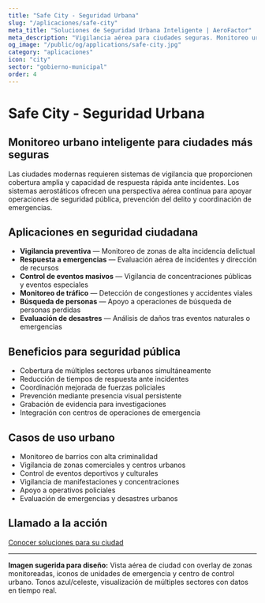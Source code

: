 ```yaml
---
title: "Safe City - Seguridad Urbana"
slug: "/aplicaciones/safe-city"
meta_title: "Soluciones de Seguridad Urbana Inteligente | AeroFactor"
meta_description: "Vigilancia aérea para ciudades seguras. Monitoreo urbano continuo para prevención del delito y respuesta a emergencias."
og_image: "/public/og/applications/safe-city.jpg"
category: "aplicaciones"
icon: "city"
sector: "gobierno-municipal"
order: 4
---
```


# Safe City - Seguridad Urbana

## Monitoreo urbano inteligente para ciudades más seguras

Las ciudades modernas requieren sistemas de vigilancia que proporcionen cobertura amplia y capacidad de respuesta rápida ante incidentes. Los sistemas aerostáticos ofrecen una perspectiva aérea continua para apoyar operaciones de seguridad pública, prevención del delito y coordinación de emergencias.

## Aplicaciones en seguridad ciudadana

- **Vigilancia preventiva** — Monitoreo de zonas de alta incidencia delictual
- **Respuesta a emergencias** — Evaluación aérea de incidentes y dirección de recursos
- **Control de eventos masivos** — Vigilancia de concentraciones públicas y eventos especiales
- **Monitoreo de tráfico** — Detección de congestiones y accidentes viales
- **Búsqueda de personas** — Apoyo a operaciones de búsqueda de personas perdidas
- **Evaluación de desastres** — Análisis de daños tras eventos naturales o emergencias

## Beneficios para seguridad pública

- Cobertura de múltiples sectores urbanos simultáneamente
- Reducción de tiempos de respuesta ante incidentes
- Coordinación mejorada de fuerzas policiales
- Prevención mediante presencia visual persistente
- Grabación de evidencia para investigaciones
- Integración con centros de operaciones de emergencia

## Casos de uso urbano

- Monitoreo de barrios con alta criminalidad
- Vigilancia de zonas comerciales y centros urbanos
- Control de eventos deportivos y culturales
- Vigilancia de manifestaciones y concentraciones
- Apoyo a operativos policiales
- Evaluación de emergencias y desastres urbanos

## Llamado a la acción

[Conocer soluciones para su ciudad](/contacto)

---

**Imagen sugerida para diseño:** Vista aérea de ciudad con overlay de zonas monitoreadas, iconos de unidades de emergencia y centro de control urbano. Tonos azul/celeste, visualización de múltiples sectores con datos en tiempo real.
